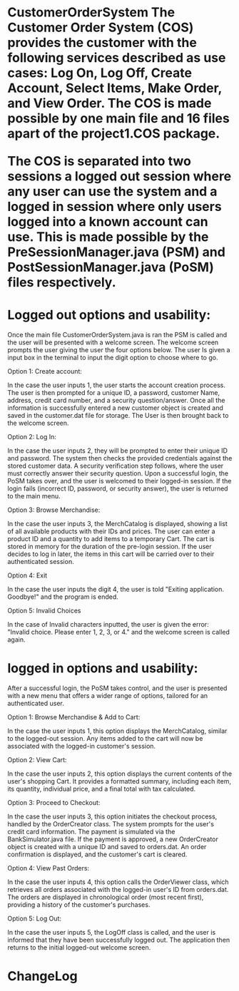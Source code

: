 <h1> CustomerOrderSystem
The Customer Order System (COS) provides the customer with the following services described as use cases: Log On, Log Off, Create Account, Select Items, Make Order, and View Order. The COS is made possible by one main file and 16 files apart of the project1.COS package. 

The COS is separated into two sessions a logged out session where any user can use the system and a logged in session where only users logged into a known account can use. This is made possible by the PreSessionManager.java (PSM) and PostSessionManager.java (PoSM) files respectively. 

# Logged out options and usability:

Once the main file CustomerOrderSystem.java is ran the PSM is called and the user will be presented with a welcome screen. The welcome screen prompts the user giving the user the four options below. The user Is given a input box in the terminal to input the digit option to choose where to go. 

Option 1: Create account:

  In the case the user inputs 1, the user starts the account creation process. The user is then prompted for a unique ID, a password, customer Name, address,         credit card number, and a security question/answer.
  Once all the information is successfully entered a new customer object is created and saved in the customer.dat file for storage. 
  The User is then brought back to the welcome screen.

  

Option 2: Log In:

  In the case the user inputs 2, they will be prompted to enter their unique ID and password. The system then checks the provided credentials against the stored      customer data. A security verification step follows, where the user must correctly answer their security question. Upon a successful login, the PoSM takes over,    and the user is welcomed to their logged-in session. If the login fails (incorrect ID, password, or security answer), the user is returned to the main menu.

Option 3: Browse Merchandise:

  In the case the user inputs 3, the MerchCatalog is displayed, showing a list of all available products with their IDs and prices. The user can enter a product ID   and a quantity to add items to a temporary Cart. The cart is stored in memory for the duration of the pre-login session. If the user decides to log in later, the   items in this cart will be carried over to their authenticated session.

Option 4: Exit

  In the case the user inputs the digit 4, the user is told "Exiting application. Goodbye!" and the program is ended. 

Option 5: Invalid Choices

  In the case of Invalid characters inputted, the user is given the error: "Invalid choice. Please enter 1, 2, 3, or 4." and the welcome screen is called again. 

# logged in options and usability:

After a successful login, the PoSM takes control, and the user is presented with a new menu that offers a wider range of options, tailored for an authenticated user.

Option 1: Browse Merchandise & Add to Cart:

  In the case the user inputs 1, this option displays the MerchCatalog, similar to the logged-out session. Any items added to the cart will now be associated with    the logged-in customer's session.

Option 2: View Cart:

  In the case the user inputs 2, this option displays the current contents of the user's shopping Cart. It provides a formatted summary, including each item, its     quantity, individual price, and a final total with tax calculated.

Option 3: Proceed to Checkout:

  In the case the user inputs 3, this option initiates the checkout process, handled by the OrderCreator class. The system prompts for the user's credit card         information. The payment is simulated via the BankSimulator.java file. If the payment is approved, a new OrderCreator object is created with a unique ID and        saved to orders.dat. An order confirmation is displayed, and the customer's cart is cleared.

Option 4: View Past Orders:

  In the case the user inputs 4, this option calls the OrderViewer class, which retrieves all orders associated with the logged-in user's ID from orders.dat. The     orders are displayed in chronological order (most recent first), providing a history of the customer's purchases.

Option 5: Log Out:

  In the case the user inputs 5, the LogOff class is called, and the user is informed that they have been successfully logged out. The application then returns to    the initial logged-out welcome screen.

  # ChangeLog

  
